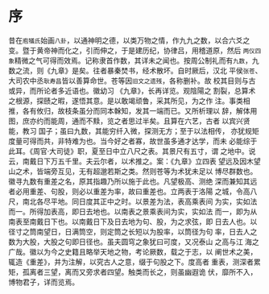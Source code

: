 # 序

昔在`庖犠氏`始画`八卦`，以通神明之德，以类万物之情，作九九之数，以合六爻之变。暨于黄帝神而化之，引而伸之，于是建历纪，协律吕，用稽道原，然后 `两仪四象`精微之气可得而效焉。记称隶首作数，其详未之闻也。按周公制礼而有`九数`，九数之流，则《九章》是矣。往者暴秦焚书，经术散坏。自时厥后，汉北 平侯`张苍`、大司农中丞`耿寿昌`皆以善算命世。苍等因`旧文之遗残`，各称删补。故 校其目则与古或异，而所论者多近语也。徽幼习 《九章》，长再详览。观陰陽之 割裂，总算术之根源，探赜之暇，遂悟其意。是以敢竭顽鲁，采其所见，为之作 注。事类相推，各有攸归，故枝条虽分而同本榦知，发其一端而已。又所析理以 辞，解体用图，庶亦约而能周，通而不黩，览之者思过半矣。且算在六艺，古者 以宾兴贤能，教习 国子；虽曰九数，其能穷纤入微，探测无方；至于以法相传， 亦犹规矩度量可得而共，非特难为也。当今好之者寡，故世虽多通才达学，而未 必能综于此耳。《周官·大司徒》职，夏至日中立八尺之表。其景尺有五寸，谓 之地中。说云，南戴日下万五千里。夫云尔者，以术推之。案：《九章》立四表 望远及因木望山之术，皆端旁互见，无有超邈若斯之类。然则苍等为术犹未足以 博尽群数也。徽寻九数有重差之名，原其指趣乃所以施于此也。凡望极高、测绝 深而兼知其远者必用重差、句股，则必以重差为率，故曰重差也。立两表于洛陽 之城，令高八尺，南北各尽平地。同日度其正中之时。以景差为法，表高乘表间 为实，实如法而一。所得加表高，即日去地也。以南表之景乘表间为实，实如法 而一，即为从南表至南戴日下也。以南戴日下及日去地为句、股，为之求弦，即 日去人也。以径寸之筒南望日，日满筒空，则定筒之长短以为股率，以筒径为句 率，日去人之数为大股，大股之句即日径也。虽夫圆穹之象犹曰可度，又况泰山 之高与江 海之广哉。徽以为今之史籍且略举天地之物，考论厥数，载之于志，以 阐世术之美，辄造《重差》，并为注解，以究古人之意，缀于句股之下。度高者 重表，测深者累矩，孤离者三望，离而又旁求者四望。触类而长之，则虽幽遐诡 伏，靡所不入，博物君子，详而览焉。
